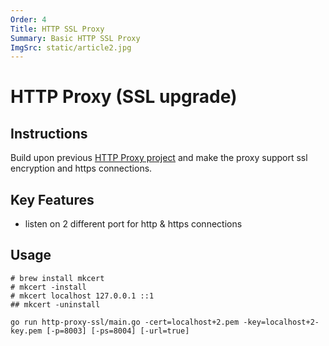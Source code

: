 ```yaml
---
Order: 4
Title: HTTP SSL Proxy
Summary: Basic HTTP SSL Proxy
ImgSrc: static/article2.jpg
---
```


# HTTP Proxy (SSL upgrade)

## Instructions

Build upon previous [HTTP Proxy project](./http-proxy.html)
and make the proxy support ssl encryption and https connections.

## Key Features

- listen on 2 different port for http & https connections

## Usage

```shell
# brew install mkcert
# mkcert -install 
# mkcert localhost 127.0.0.1 ::1
## mkcert -uninstall

go run http-proxy-ssl/main.go -cert=localhost+2.pem -key=localhost+2-key.pem [-p=8003] [-ps=8004] [-url=true]
```
